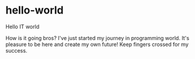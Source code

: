 # hello-world
Hello IT world

How is it going bros?
I've just started my journey in programming world.
It's pleasure to be here and create my own future!
Keep fingers crossed for my success.
